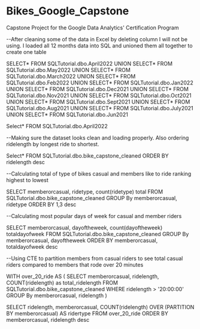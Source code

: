 # Bikes_Google_Capstone
Capstone Project for the Google Data Analytics' Certification Program

--After cleaning some of the data in Excel by deleting column I will not be using. I loaded all 12 months data into SQL and unioned them all together to create one table

SELECT*
FROM SQLTutorial.dbo.April2022
UNION
SELECT*
FROM SQLTutorial.dbo.May2022
UNION
SELECT*
FROM SQLTutorial.dbo.March2022
UNION
SELECT*
FROM SQLTutorial.dbo.Feb2022
UNION
SELECT*
FROM SQLTutorial.dbo.Jan2022
UNION
SELECT*
FROM SQLTutorial.dbo.Dec2021
UNION
SELECT*
FROM SQLTutorial.dbo.Nov2021
UNION
SELECT*
FROM SQLTutorial.dbo.Oct2021
UNION
SELECT*
FROM SQLTutorial.dbo.Sept2021
UNION
SELECT*
FROM SQLTutorial.dbo.Aug2021
UNION
SELECT*
FROM SQLTutorial.dbo.July2021
UNION
SELECT*
FROM SQLTutorial.dbo.Jun2021



Select*
FROM SQLTutorial.dbo.April2022

--Making sure the dataset looks clean and loading properly. Also ordering ridelength by longest ride to shortest.

Select*
FROM SQLTutorial.dbo.bike_capstone_cleaned
ORDER BY ridelength desc

--Calculating total of type of bikes casual and members like to ride ranking highest to lowest

SELECT memberorcasual, ridetype, count(ridetype) total
FROM SQLTutorial.dbo.bike_capstone_cleaned
GROUP By memberorcasual, ridetype
ORDER BY 1,3 desc

--Calculating most popular days of week for casual and member riders

SELECT memberorcasual, dayoftheweek, count(dayoftheweek) totaldayofweek
FROM SQLTutorial.dbo.bike_capstone_cleaned
GROUP By memberorcasual, dayoftheweek
ORDER BY memberorcasual, totaldayofweek desc

--Using CTE to partition members from casual riders to see total casual riders compared to members that rode over 20 minutes

WITH over_20_ride AS
(
SELECT memberorcasual, ridelength, COUNT(ridelength) as total_ridelength
FROM SQLTutorial.dbo.bike_capstone_cleaned
WHERE ridelength > '20:00:00'
GROUP By memberorcasual, ridelength
)

SELECT ridelength, memberorcasual, COUNT(ridelength) OVER (PARTITION BY memberorcasual) AS ridertype
FROM over_20_ride
ORDER BY memberorcasual, ridelength desc





